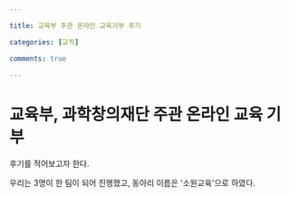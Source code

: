 ```yaml
---

title: 교육부 주관 온라인 교육기부 후기

categories: [교직]

comments: true

---
```


<h1>
교육부, 과학창의재단 주관 온라인 교육 기부 
</h1>

후기를 적어보고자 한다.

우리는 3명이 한 팀이 되어 진행했고, 동아리 이름은 '소원교육'으로 하였다.

